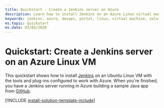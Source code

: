 ```yaml
---
title: Quickstart - Create a Jenkins server on Azure
description: Learn how to install Jenkins on an Azure Linux virtual machine from the Jenkins solution template and build a sample Java application.
keywords: jenkins, azure, devops, portal, linux, virtual machine, solution template
ms.topic: quickstart
ms.date: 03/03/2020
---
```


# Quickstart: Create a Jenkins server on an Azure Linux VM

This quickstart shows how to install [Jenkins](https://jenkins.io) on an Ubuntu Linux VM with the tools and plug-ins configured to work with Azure. When you're finished, you have a Jenkins server running in Azure building a sample Java app from [GitHub](https://github.com).

[!INCLUDE [install-solution-template-include](./includes/install-solution-template-steps.md)]